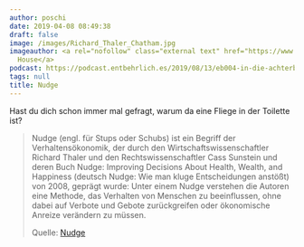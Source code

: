 ```yaml
---
author: poschi
date: 2019-04-08 08:49:38
draft: false
image: /images/Richard_Thaler_Chatham.jpg
imageauthor: <a rel="nofollow" class="external text" href="https://www.flickr.com/people/chathamhouse/">Chatham
  House</a>
podcast: https://podcast.entbehrlich.es/2019/08/13/eb004-in-die-achterbahn-genudged/
tags: null
title: Nudge
---
```


Hast du dich schon immer mal gefragt, warum da eine Fliege in der Toilette ist?

> Nudge (engl. für Stups oder Schubs) ist ein Begriff der Verhaltensökonomik,
> der durch den Wirtschaftswissenschaftler Richard Thaler und den
> Rechtswissenschaftler Cass Sunstein und deren Buch Nudge: Improving Decisions
> About Health, Wealth, and Happiness (deutsch Nudge: Wie man kluge
> Entscheidungen anstößt) von 2008, geprägt wurde: Unter einem Nudge verstehen
> die Autoren eine Methode, das Verhalten von Menschen zu beeinflussen, ohne
> dabei auf Verbote und Gebote zurückgreifen oder ökonomische Anreize verändern
> zu müssen.
>
> Quelle: [Nudge](https://de.wikipedia.org/wiki/Nudge)